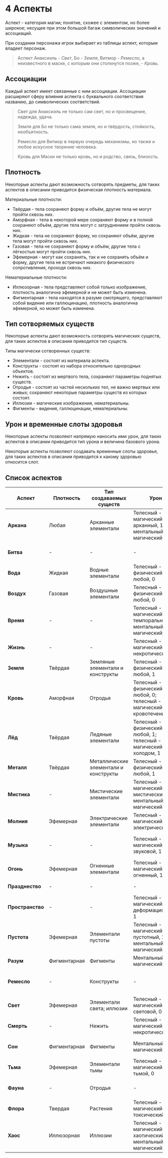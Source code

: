 # 4 Аспекты

Аспект - категория магии; понятие, схожее с элементом, но более широкое; 
несущее при этом большой багаж символических значений и ассоциаций.

При создании персонажа игрок выбирает из таблицы аспект, которым владеет персонаж.

>Аспект Анаксиэль - _Свет_, Бо - _Земля_, Витмор - _Ремесло_,
>а неизвестного в маске, с которым они столкнутся позже, - _Кровь_.

## Ассоциации

Каждый аспект имеет связанные с ним ассоциации.
Ассоциации расширяют сферу влияния аспекта с буквального соответствия названию, до символических соответствий.

>Свет для Анаксиэль не только сам свет, но и просвещение, надежда, удача.
>
>Земля для Бо не только сама земля, но и твёрдость, стойкость, необъятность.
>
>Ремесло для Витмор в первую очередь механизмы, но также и любое искусное творение человека.
>
>Кровь для Маски не только кровь, но и родство, связь, близость.

## Плотность

Некоторые аспекты дают возможность сотворять предметы, для таких аспектов в описании приводится физическая плотность материала.

Материальные плотности:
- Твёрдая - тела сохраняют форму и объём, другие тела не могут пройти сквозь них.
- Аморфная - тела в некоторой мере сохраняют форму и в полной сохраняют объём,
  другие тела могут с затруднением пройти сквозь них.
- Жидкая - тела не сохраняют форму, но сохраняют объём, другие тела могут пройти сквозь них.
- Газовая - тела не сохраняют форму и объём, другие тела с лёгкостью могут пройти сквозь них.
- Эфемерная - могут как сохранять, так и не сохранять объём и форму,
  другие тела не встречают никакого физического сопротивления, проходя сквозь них.

Нематериальные плотности:
- Иллюзорная - тела представляют собой только изображение,
  плотность аналогична эфемерной и не может быть изменена.
- Фигментарная - тела находятся в разуме смотрящего, представляют собой видение или галлюцинацию,
  плотность аналогична эфемерной, но может быть изменена.

## Тип сотворяемых существ

Некоторые аспекты дают возможность сотворять магических существ, для таких аспектов в описании приводится тип существ.

Типы магически сотворенных существ:
- Элементали - состоят из материала аспекта.
- Конструкты - состоят из набора относительно однородных объектов.
- Нежить - состоят из мертвого тела, сохраняют параметры поднятых существ.
- Отродья - состоят из частей нескольких тел, не важно мертвых или живых; сохраняют некоторые параметры существ из которых состоят.
- Иллюзии - магические изображения, нематериальны.
- Фигменты - видения, галлюцинации, нематериальны.

## Урон и временные слоты здоровья

Некоторые аспекты позволяют напрямую наносить ими урон,
для таких аспектов в описании приводится тип урона и величина базового урона.

Некоторые аспекты позволяют создавать временные слоты здоровья,
для таких аспектов в описании приводится к какому здоровью относится слот.

## Список аспектов

Аспект | Плотность | Тип создаваемых существ | Урон | Временный слот здоровья | Ассоциации
---|---|---|---|---|---
**Аркана** | Любая | Арканные элементали | Телесный - магический - арканный, 1; ментальный - магический, 1 | Ментальный | Магия, кристаллы
**Битва** | - | - | - | - | Cхватка, охота, боевая мораль, раж.
**Вода** | Жидкая | Водные элементали | Телесный - физический - любой, 0 | Телесный | Изменчивость, гибкость, очищение
**Воздух** | Газовая | Воздушные элементали | Телесный - физический - любой, 0 | - | Подвижность, лёгкость, дыхание, полёт
**Время** | - | - | Телесный - магический - темпоральный, 1; ментальный - магический, 1 | - | Возможности, неопределённость, неизбежность
**Жизнь** | - | - | Телесный - магический - некротический, 0 | Телесный | Уникальный, опыт переживания, упорство
**Земля** | Твёрдая | Земляные элементали и конструкты | Телесный - физический - любой, 1 | - | Крепость, простор
**Кровь** | Аморфная | Отродья | Телесный - физический - любой, 0; телесный - магический - кровотечение, 1 | Телесный | Плоть, родственные узы
**Лёд** | Твёрдая | Ледяные элементали | Телесный - физический - любой, 1; телесный - магический - холодом, 1 | - | Холод, отрешенность, хрупкость, прозрачность
**Металл** | Твёрдая | Металлические элементали и конструкты | Телесный - физический - любой, 1 | - | Оружие, цепи, твёрдость, гибкость
**Мистика** | - | Мистические элементали | Телесный - магический - мистический, 1; ментальный - магический, 1 | - | Загадочное, парадоксальное, необъяснимое
**Молния** | Эфемерная | Электрические элементали | Телесный - магический - электрический, 1 | - | Напряжение, быстрота, непредсказуемость
**Музыка** | - | - | Телесный - магический - звуковой, 1 | - | Искусство, выступления, вдохновение, настроение
**Огонь** | Эфемерная | Огненные элементали | Телесный - магический - огненный, 1 | - | Тепло, изменчивость
**Празднество** | - | - | - | Телесный; ментальный | Зрелища, яства, игры
**Пространство** | - | - | Телесный - магический - деформационный, 1 | - | Расстояния, ориентация, геометрия, масса
**Пустота** | Эфемерная | Элементали пустоты | Телесный - магический - пустотный, 1; ментальный - магический, 1 | - | Вакуум, стазис, небытие
**Разум** | Фигментарная | Фигменты | Ментальный - магический, 1 | Ментальный | Рациональность, интеллект
**Ремесло** | - | Конструкты | - | - | Труд, искусственное, искусное, механизмы
**Свет** | Эфемерная | Элементали света; иллюзии | Телесный - магический - световой, 0 | Телесный; ментальный | Надежда, спасение, благо
**Смерть** | - | Нежить | Телесный - магический - некротический, 1 | - | Увядание, болезнь, гниение
**Сон** | Фигментарная | Фигменты | Ментальный - магический, 1 | - | Отдых, спокойствие, мечты
**Тьма** | Эфемерная | Элементали тьмы | Телесный - магический - тьмой, 0 | - | Страх, слепота, отчаяние
**Фауна** | - | Отродья | - | - | Неразумная жизнь, отсутствие цивилизации
**Флора** | Твердая | Растения | Телесный - магический - токсический, 1 | - | Яды, умиротворенность
**Хаос** | Иллюзорная | Иллюзии | Телесный - магический - хаотический, 1; ментальный - магический, 1 | - | Беспорядок, обман, заблуждения, случайность